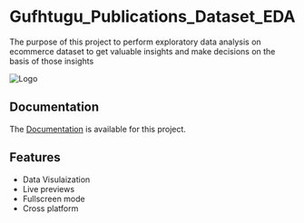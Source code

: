 
# Gufhtugu_Publications_Dataset_EDA

The purpose of this project to perform exploratory data analysis on ecommerce dataset to get
valuable insights and make decisions on the basis of those insights



![Logo](https://gufhtugu.com/wp-content/uploads/2019/10/gufhtugu-2.png)

    
## Documentation
The 
[Documentation](https://drive.google.com/file/d/1OU2jG9WihVNkwRg2NpRq0PDjBbUqNNzY/view?usp=sharing) is available for this project.

  
## Features

- Data Visulaization
- Live previews
- Fullscreen mode
- Cross platform

  